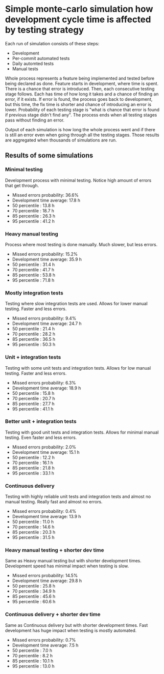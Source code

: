 # Simple monte-carlo simulation how development cycle time is affected by testing strategy

Each run of simulation consists of these steps:

* Development
* Per-commit automated tests
* Daily automted tests
* Manual tests

Whole process represents a feature being implemented and tested before being declared as done.
Feature starts in development, where time is spent. There is a chance that error is introduced. Then, each consecutive testing stage follows. Each has time of how long it takes and a chance of finding an error, if it exists. If error is found, the process goes back to development, but this time, the fix time is shorter and chance of introducing an error is lower. Probability of each testing stage is "what is chance that error is found if previous stage didn't find any". The process ends when all testing stages pass without finding an error.

Output of each simulation is how long the whole process went and if there is still an error even when going through all the testing stages. Those results are aggregated when thousands of simulations are run.

## Results of some simulations

### Minimal testing
Development process with minimal testing. Notice high amount of errors that get through.
* Missed errors probability: 36.6%
* Development time average: 17.8 h
* 50 percentile : 13.8 h
* 70 percentile : 18.7 h
* 85 percentile : 26.3 h
* 95 percentile : 41.2 h
### Heavy manual testing
Process where most testing is done manually. Much slower, but less errors.
* Missed errors probability: 15.2%
* Development time average: 35.9 h
* 50 percentile : 31.4 h
* 70 percentile : 41.7 h
* 85 percentile : 53.8 h
* 95 percentile : 71.8 h
### Mostly integration tests
Testing where slow integration tests are used. Allows for lower manual testing. Faster and less errors.
* Missed errors probability: 9.4%
* Development time average: 24.7 h
* 50 percentile : 21.4 h
* 70 percentile : 28.2 h
* 85 percentile : 36.5 h
* 95 percentile : 50.3 h
### Unit + integration tests
Testing with some unit tests and integration tests. Allows for low manual testing. Faster and less errors.
* Missed errors probability: 6.3%
* Development time average: 18.9 h
* 50 percentile : 15.8 h
* 70 percentile : 20.7 h
* 85 percentile : 27.7 h
* 95 percentile : 41.1 h
### Better unit + integration tests
Testing with good unit tests and integration tests. Allows for minimal manual testing. Even faster and less errors.
* Missed errors probability: 2.0%
* Development time average: 15.1 h
* 50 percentile : 12.2 h
* 70 percentile : 16.1 h
* 85 percentile : 21.8 h
* 95 percentile : 33.1 h
### Continuous delivery
Testing with highly reliable unit tests and integration tests and almost no manual testing. Really fast and almost no errors.
* Missed errors probability: 0.4%
* Development time average: 13.9 h
* 50 percentile : 11.0 h
* 70 percentile : 14.6 h
* 85 percentile : 20.3 h
* 95 percentile : 31.5 h
### Heavy manual testing + shorter dev time
Same as Heavy manual testing but with shorter development times. Development speed has minimal impact when testing is slow.
* Missed errors probability: 14.5%
* Development time average: 29.8 h
* 50 percentile : 25.8 h
* 70 percentile : 34.9 h
* 85 percentile : 45.6 h
* 95 percentile : 60.6 h
### Continuous delivery + shorter dev time
Same as Continuous delivery but with shorter development times. Fast development has huge impact when testing is mostly automated.
* Missed errors probability: 0.7%
* Development time average: 7.5 h
* 50 percentile : 7.0 h
* 70 percentile : 8.2 h
* 85 percentile : 10.1 h
* 95 percentile : 13.0 h